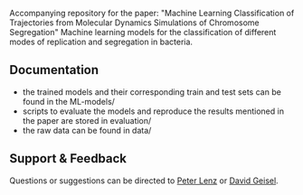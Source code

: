
Accompanying repository for the paper: "Machine Learning Classification of Trajectories from Molecular Dynamics Simulations of Chromosome Segregation"
Machine learning models for the classification of different modes of replication and segregation in bacteria.


## Documentation
- the trained models and their corresponding train and test sets can be found in the ML-models/
- scripts to evaluate the models and reproduce the results mentioned in the paper are stored in evaluation/
- the raw data can be found in data/


## Support & Feedback
Questions or suggestions can be directed to [Peter Lenz](xxx) or [David Geisel](geiselda@staff.uni-marburg.de).
